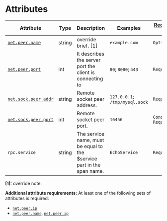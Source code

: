 # Attributes

<!-- semconv grpc.client(full) -->
| Attribute  | Type | Description  | Examples  | [Requirement Level](https://opentelemetry.io/docs/specs/semconv/general/attribute-requirement-level/) | [Stability](https://opentelemetry.io/docs/specs/otel/versioning-and-stability/#semantic-conventions-stability) |
|---|---|---|---|---|---|
| [`net.peer.name`](input_general.md) | string | override brief. [1] | `example.com` | `Opt-In` | Experimental |
| [`net.peer.port`](input_general.md) | int | It describes the server port the client is connecting to | `80`; `8080`; `443` | `Required` | Experimental |
| [`net.sock.peer.addr`](input_general.md) | string | Remote socket peer address. | `127.0.0.1`; `/tmp/mysql.sock` | `Required` | Experimental |
| [`net.sock.peer.port`](input_general.md) | int | Remote socket peer port. | `16456` | `Conditionally Required` <condition> | Experimental |
| `rpc.service` | string | The service name, must be equal to the $service part in the span name. | `EchoService` | `Required` | Experimental |

**[1]:** override note.

**Additional attribute requirements:** At least one of the following sets of attributes is required:

* [`net.peer.ip`](input_general.md)
* [`net.peer.name`](input_general.md), [`net.peer.ip`](input_general.md)
<!-- endsemconv -->
